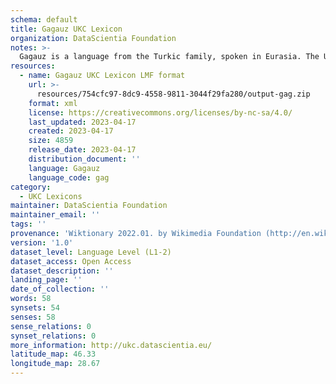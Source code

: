 ```yaml
---
schema: default
title: Gagauz UKC Lexicon
organization: DataScientia Foundation
notes: >-
  Gagauz is a language from the Turkic family, spoken in Eurasia. The UKC Lexicon of Gagauz is represented as a lexico-semantic network. It consists of words, word senses, synsets, as well as sense-level and synset-level relationships.
resources:
  - name: Gagauz UKC Lexicon LMF format
    url: >-
      resources/754cfc97-8dc9-4558-9811-3044f29fa280/output-gag.zip
    format: xml
    license: https://creativecommons.org/licenses/by-nc-sa/4.0/
    last_updated: 2023-04-17
    created: 2023-04-17
    size: 4859
    release_date: 2023-04-17
    distribution_document: ''
    language: Gagauz
    language_code: gag
category:
  - UKC Lexicons
maintainer: DataScientia Foundation
maintainer_email: ''
tags: ''
provenance: 'Wiktionary 2022.01. by Wikimedia Foundation (http://en.wiktionary.org); CogNet 2.1 by Khuyagbaatar Batsuren, National University of Mongolia (http://cognet.ukc.disi.unitn.it); Princeton WordNet 2.1 by Princeton University (https://wordnet.princeton.edu)'
version: '1.0'
dataset_level: Language Level (L1-2)
dataset_access: Open Access
dataset_description: ''
landing_page: ''
date_of_collection: ''
words: 58
synsets: 54
senses: 58
sense_relations: 0
synset_relations: 0
more_information: http://ukc.datascientia.eu/
latitude_map: 46.33
longitude_map: 28.67
---
```

